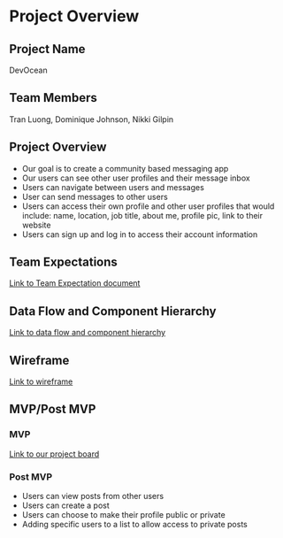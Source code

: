# Project Overview

## Project Name
DevOcean

## Team Members
Tran Luong, Dominique Johnson, Nikki Gilpin


## Project Overview
* Our goal is to create a community based messaging app
* Our users can see other user profiles and their message inbox
* Users can navigate between users and messages
* User can send messages to other users
* Users can access their own profile and other user profiles that would include: name, location, job title, about me, profile pic, link to their website
* Users can sign up and log in to access their account information


## Team Expectations
[Link to Team Expectation document](https://docs.google.com/document/d/17OgGqFcVGbxuZLOy7l4K32xK0-ClkjMhVh8u3ow8tDE/edit?usp=sharing)


## Data Flow and Component Hierarchy
[Link to data flow and component hierarchy](https://whimsical.com/message-me-MmcpAUEQEnXenmZ6E3A9zs)


## Wireframe
[Link to wireframe](https://whimsical.com/VUdSERDLtm4f9KJgJx6c8j)


## MVP/Post MVP

### MVP
[Link to our project board](https://github.com/luongt13/message-me/projects/1?add_cards_query=is%3Aopen)

### Post MVP
* Users can view posts from other users
* Users can create a post 
* Users can choose to make their profile public or private
* Adding specific users to a list to allow access to private posts
